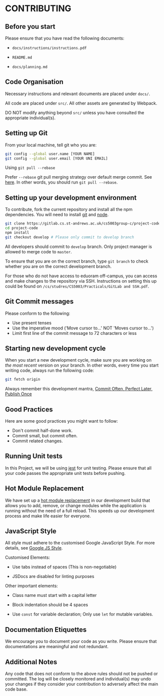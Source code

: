 # CONTRIBUTING

## Before you start

Please ensure that you have read the following documents:

* ``docs/instructions/instructions.pdf``

* ``README.md``

* ``docs/planning.md``

## Code Organisation

Necessary instructions and relevant documents are placed under ``docs/``.

All code are placed under ``src/``. All other assets are generated by Webpack.

DO NOT modify anything beyond ``src/`` unless you have consulted the appropriate individual(s).

## Setting up Git

From your local machine, tell git who you are:

```bash
git config --global user.name [YOUR NAME]
git config --global user.email [YOUR UNI EMAIL]
```

Using ``git pull --rebase``

Prefer ``--rebase`` git pull merging strategy over default merge commit. See [here](https://www.atlassian.com/git/tutorials/syncing/git-pull). In other words, you should run ``git pull --rebase``.

## Setting up your development environment

To contribute, fork the current repository and install all the npm dependencies. You will need to install [git](http://git-scm.com/) and [node](http://nodejs.org/).

```bash
git clone https://gitlab.cs.st-andrews.ac.uk/cs5003group-c/project-code.git
cd project-code
npm install
git checkout develop # Please only commit to develop branch
```

All developers should commit to ``develop`` branch. Only project manager is allowed to merge code to ``master``.

To ensure that you are on the correct branch, type ``git branch`` to check whether you are on the correct development branch.

For those who do not have access to eduoram off-campus, you can access and make changes to the repository via SSH. Instructions on setting this up could be found on ``/cs/studres/CS5003/Practicals/GitLab and SSH.pdf``.

## Git Commit messages

Please conform to the following:

* Use present tenses
* Use the imperative mood ('Move cursor to…' NOT 'Moves cursor to…')
* Limit first line of the commit message to 72 characters or less

## Starting new development cycle

When you start a new development cycle, make sure you are working on *the most recent* version on your branch. In other words, every time you start writing code, always run the following code:

```bash
git fetch origin
```

Always remember this development mantra, [Commit Often, Perfect Later, Publish Once](https://sethrobertson.github.io/GitBestPractices/)

## Good Practices

Here are some good practices you might want to follow:

* Don't commit half-done work.
* Commit small, but commit often.
* Commit related changes.

## Running Unit tests

In this Project, we will be using [jest](https://jestjs.io/) for unit testing. Please ensure that all your code passes the appropriate unit tests before pushing.

## Hot Module Replacement

We have set up a [hot module replacement](https://webpack.js.org/concepts/hot-module-replacement/) in our development build that allows you to add, remove, or change modules while the application is running without the need of a full reload. This speeds up our development process and make life easier for everyone.

## JavaScript Style

All style must adhere to the customised Google JavaScript Style. For more details, see [Google JS Style](https://google.github.io/styleguide/jsguide.html).

Customised Elements:

* Use tabs instead of spaces (This is non-negotiable)

* JSDocs are disabled for linting purposes

Other important elements:

* Class name must start with a capital letter

* Block indentation should be 4 spaces

* Use ``const`` for variable declaration; Only use ``let`` for mutable variables.

## Documentation Etiquettes

We encourage you to document your code as you write. Please ensure that documentations are meaningful and not redundant.

## Additional Notes

Any code that does not conform to the above rules should not be pushed or committed. The log will be closely monitored and individual(s) may undo your changes if they consider your contribution to adversely affect the main code base.